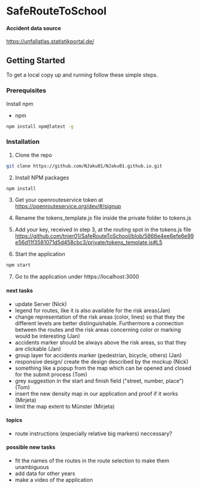 # SafeRouteToSchool

#### Accident data source
https://unfallatlas.statistikportal.de/

## Getting Started


To get a local copy up and running follow these simple steps.

### Prerequisites

Install npm
* npm
```sh
npm install npm@latest -g
```

### Installation

1. Clone the repo
```sh
git clone https://github.com/NJaku01/NJaku01.github.io.git
```
2. Install NPM packages
```sh
npm install
```

3. Get your openrouteservice token at https://openrouteservice.org/dev/#/signup

4. Rename the tokens_template.js file inside the private folder to tokens.js

5. Add your key, received in step 3, at the routing spot in the tokens.js file https://github.com/tnier01/SafeRouteToSchool/blob/5866e4ee6efe6e99e56d11f3581071d5d458cbc3/private/tokens_template.js#L5

6. Start the application
```sh
npm start
```

7. Go to the application under https://localhost:3000

#### next tasks 
- update Server (Nick)
- legend for routes, like it is also available for the risk areas(Jan) 
- change representation of the risk areas (color, lines) so that they the different levels are better distinguishable. Furthermore a connection between the routes and the risk areas concerning color or marking would be interesting (Jan) 
- accidents marker should be always above the risk areas, so that they are clickable (Jan) 
- group layer for accidents marker (pedestrian, bicycle, others) (Jan) 
- responsive design/ create the design described by the mockup (Nick)
- something like a popup from the map which can be opened and closed for the submit process (Tom) 
- grey suggestion in the start and finish field ("street, number, place") (Tom)
- insert the new density map in our application and proof if it works (Mirjeta)
- limit the map extent to Münster (Mirjeta) 

#### topics
- route instructions (especially relative big markers) neccessary?

#### possible new tasks 
- fit the names of the routes in the route selection to make them unambiguous 
- add data for other years 
- make a video of the application 









